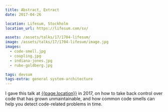 ```yaml
---
title: Abstract, Extract
date: 2017-04-26

location: Lifesum, Stockholm
location_url: https://lifesum.com/sv/

assets: /assets/talks/17/1704-lifesum/
image: /assets/talks/17/1704-lifesum/image.jpg
images:
  - code-smell.jpg
  - coupling.jpg
  - indiana-jones.jpg
  - rube-goldberg.jpg

tags: devsum 
tags-extra: general system-architecture
---
```


I gave this talk at [{{page.location}}]({{page.location_url}}) in 2017, on how to take back control over code that has grown unmaintainable, and how common code smells can help you detect code-related problems in time.

<!--
{% capture assets %}{{ "assets/talks/170426" | relative_url }}{% endcapture %}


<section data-markdown class="title-page">
  # Abstract, Extract
  ## Lifesum, Stockholm
  ### April 2017
  
  Daniel Saidi · [@danielsaidi]({{site.urls.twitter}})
</section>


<section>
  <section data-markdown>
    # Daniel Saidi
    ### iOS Lead @ BookBeat
  </section>

  <section data-markdown>
    <script type="text/template">
    ## Before that
    * .NET
    * Web
    * Android
    * Java, Python, C / C++
    </script>
  </section>

  <section data-markdown class="image-section" data-background="{{assets}}/cool.gif">
    # Windows Mobile 2005
    ## Before it was cool
  </section>

  <section data-markdown>
    <script type="text/template">
    # Previous roles
    * .NET Developer
    * System Architect
    * Lead Developer
    * Head of Mobile
    </script>
  </section>

  <section data-markdown class="image-section" data-background="{{assets}}/team-yellow.jpg">
    # Team Yellow
    ## With Mariah ❤️
  </section>
</section>

<section>

  <section data-markdown>
    # So why am I here?
  </section>

  <section data-markdown>
    # Code quality
    * Very important to me (too important)
    * Constant work in progress
    * ...and yet, I often suck at it
    * Strange how hard the easy is
  </section>

  <section data-markdown class="image-section" data-background="{{assets}}/rube.png">
  </section>

  <section data-markdown>
    <script type="text/template">
    # Today's talk
    * BookBeat case study
    * How did they get to where they are
    * iOS-specific challenges
    * My approach to solve them
    </script>
  </section>
</section>


<section>
  <section data-markdown>
    # BookBeat
    ## A startup story
  </section>

  <section data-markdown>
    # Audio & e-books
    * Stream & Download
    * Monthly fee, unlimited use
    * Soft launched late 2015
    * Real launch spring 2016
  </section>

  <section data-markdown>
    # Competitors
    * Audible
    * Storytel
    * Nextory
    * ...and many others
  </section>

  <section data-markdown>
    # The Big Picture 
    * What should we do?
    * How should we do it?
    * Name, price, design, tonality
    * Partnerships, publishers, reporting?
  </section>

  <section data-markdown>
    # Tech
    * Backend
    * Integrations
    * Api(s)
    * Applications
  </section>

  <section data-markdown>
    # Process
    * Discovery & learning driven
    * Constant changes
    * Fine-tune, change, pivot
    * Adaptability is key
  </section>

  <section data-markdown>
    # Code
    * Adaptability over architecture
    * Build it right once we know
    * Avoid premature optimization
    * (Apps) Test most important parts only
  </section>
</section>


<section>
  <section data-markdown>
    # Keeping it together
    ## How to keep your code clean
  </section>

  <section data-markdown>
    # Good practices
    * Minimize coupling
    * Minimize inheritance
    * Don't let external dependencies leak
    * Keep it simple!
  </section>

  <section data-markdown>
    # Spike & Stabilize
    * Dan North, 2011
    * Good for changing scope, pivots etc.
    * Optimize for throwawayability
    * Code should be easy to throw away
  </section>

  <section data-markdown>
    # Prototype-driven
    * Start with a prototype
    * Stabilize if proven valuable
    * Throw away if proven worthless 
    * Code MUST be easy to throw away
  </section>
</section>

<section>
  <section data-markdown>
    # But what if you fail?
    ## How do you know?
  </section>

  <section data-markdown class="image-section" data-background="{{assets}}/code-smell.gif">
    # Code-smell
  </section>

  <section data-markdown>
    <script type="text/template">
    # What is code smell?
    * Surface indication of deeper problems
    * Violate fundamental design principles
    * Usually not bugs, but can hide nasty ones
    * Bad habits, inexperience, stress
    </script>
  </section>

  <section data-markdown class="image-section" data-background="{{assets}}/code-smell-hands.gif">
    # Raise of hands
    ## Favorite code-smells?
  </section>

  <section data-markdown class="image-section light" data-background="https://miro.medium.com/v2/resize:fit:996/0*4Q2A6om9usjCX0uh.gif">
    # Duplicated code
    ## e.g. validation, formatting, business logic
  </section>

  <section data-markdown class="image-section light" data-background="https://media2.giphy.com/media/quEsMOrr3hmQ8/giphy.gif">
    # Long functions
    ## Hard to test, cyclomatic complexity
  </section>

  <section data-markdown class="image-section light" data-background="https://miro.medium.com/v2/resize:fit:782/1*kFhUH_BvhsQuoBqIy2PAcw.png">
    # Complicated code
    ## If your code needs a lot of comments, you know
  </section>

  <section data-markdown class="image-section light" data-background="{{assets}}/large-class.jpg">
    # Large classes
    ## Does a lot of stuff...that it shouldn't
  </section>

  <section data-markdown class="image-section" data-background="{{assets}}/spaghetti.jpg">
    # Spaghetti code
    ## ...or lack of obvious design
  </section>

  <section data-markdown class="image-section" data-background="{{assets}}/coupling.jpg">
    # Hard coupling
    ## A depends on B which depends on...
  </section>

  <section data-markdown class="image-section" data-background="{{assets}}/bad-habits.jpg">
    # Bad habits
    ## Unit tests disabled, no version control etc.
  </section>

  <section data-markdown>
    <script type="text/template">
    # Dangers
    * Hacking is quick at first
    * Often appreciated by management
    * New features constantly delivered 
    * But...
    </script>
  </section>

  <section data-markdown>
    <script type="text/template">
    # Long-term effects
    * Rigid code, hard to change
    * Untestable code, lack of abstractions
    * Degrades over time
    </script>
  </section>
</section>


<section>
  <section data-markdown>
    # So, BookBeat?
    ## How did the MVP code look?
  </section>

  <section data-markdown class="image-section" data-background="{{assets}}/secret.gif">
  </section>

  <section data-markdown>
    <script type="text/template">
    # Good things first 
    * Build server
    * Fastlane
    * Beta testing
    * Localization
    * AND - They got a business launched
    </script>
  </section>

  <section data-markdown>
    <script type="text/template">
    # Code problems
    * Generally overly-complex
    * Rigid code, hard coupling
    * Really hard to break up dependencies
    * **RestKit & CoreData everywhere**
    </script>
  </section>

  <section data-markdown>
    <script type="text/template">
    # AudioPlayer 
    * 1000 lines monolith
    * Plays, streams, buffers, reports etc.
    * Spaghetti code
    * Untested, untestable
    * Depends on database entities
    </script>
  </section>

  <section data-markdown>
    <script type="text/template">
    # Project problems
    * Slow build times
    * All logic in the app
    * Existing unit tests disabled
    * Can't add tests (segmentation fault 11)
    </script>
  </section>

  <section data-markdown>
    <script type="text/template">
    ## How are we handling it?
    * Baby steps!
    * Break up dependencies
    * Make domain model abstract
    * Extract code into libraries
    </script>
  </section>

  <section data-markdown>
    <script type="text/template">
    # CocoaPods
    * Package Manager for iOS
    * Alternatives: Carthage, Swift PM
    * ✖ CocoaPod repo
    * ✔ Private git repos + Development pods
    </script>
  </section>
  
  <section data-markdown>
    <script type="text/template">
    # Libraries - Pros
    * Can be used in multiple apps
    * Minimizes the app's responsibility
    * Faster build times → easier testing
    * Reduces coupling, forces abstraction
    </script>
  </section>

  <section data-markdown>
    <script type="text/template">
    # Libraries - Cons
    * Slower app build times (not always)
    * Number of pods can pile up
    * Library versioning hell
    * Sometimes too much complexity
    </script>
  </section>

  <section data-markdown>
    <script type="text/template">
    # Current State
    * BookBeat app: 10% less code
    * BBCore (core logic + utils)
    * BBAudioPlayer (audio player)
    * BBDomain (domain model + api)
    * CI & Unit Tests for each project
    </script>
  </section>

  <section data-markdown>
    <script type="text/template">
    ## Remaining Challenges
    * Make domain model 100% abstract
    * Replace RestKit with Alamofire
    * Replace CoreData with Realm
    * Re-enable tests for main app
    </script>
  </section>
</section>
  

<section>

  <section data-markdown>
    # Live Coding
  </section>
</section>

<section>
  <section data-markdown>
    # Wrapping up
  </section>

  <section data-markdown>
    <script type="text/template">
    # BookBeat-specific
    * No silver bullet
    * Works great for us
    * Pods is not the only way
    * Approach depends on the app
    </script>
  </section>

  <section data-markdown>
    <script type="text/template">
    # Some advice
    * Abstract - What, not how
    * Get good practices in place early on
    * Reduce coupling (DI)
    * Write tests, at least one test
    </script>
  </section>
</section>

<section data-markdown>
  # Thank you!
  Daniel Saidi · [@danielsaidi]({{site.urls.twitter}})
</section>
-->
